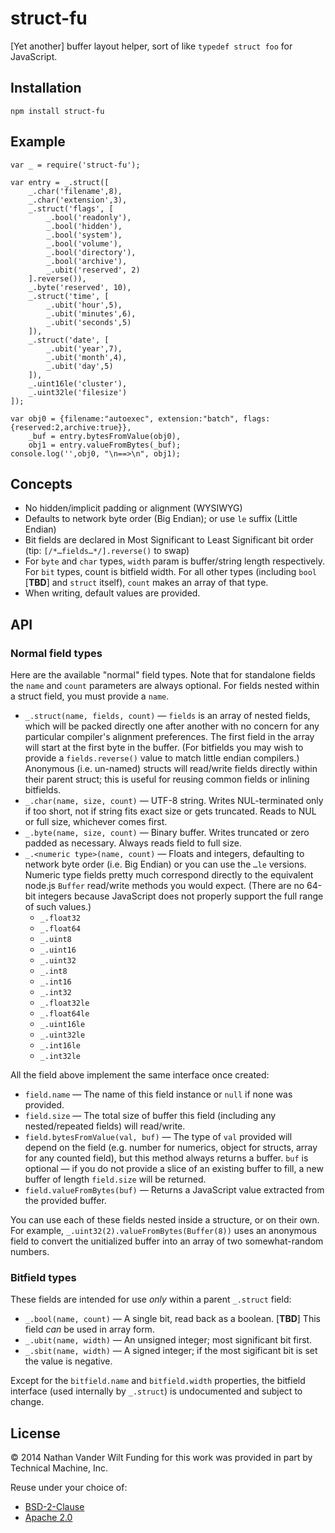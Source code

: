 # struct-fu

[Yet another] buffer layout helper, sort of like `typedef struct foo` for JavaScript.


## Installation

`npm install struct-fu`

## Example


```
var _ = require('struct-fu');

var entry = _.struct([
    _.char('filename',8),
    _.char('extension',3),
    _.struct('flags', [
        _.bool('readonly'),
        _.bool('hidden'),
        _.bool('system'),
        _.bool('volume'),
        _.bool('directory'),
        _.bool('archive'),
        _.ubit('reserved', 2)
    ].reverse()),
    _.byte('reserved', 10),
    _.struct('time', [
        _.ubit('hour',5),
        _.ubit('minutes',6),
        _.ubit('seconds',5)
    ]),
    _.struct('date', [
        _.ubit('year',7),
        _.ubit('month',4),
        _.ubit('day',5)
    ]),
    _.uint16le('cluster'),
    _.uint32le('filesize')
]);

var obj0 = {filename:"autoexec", extension:"batch", flags:{reserved:2,archive:true}},
    _buf = entry.bytesFromValue(obj0),
    obj1 = entry.valueFromBytes(_buf);
console.log('',obj0, "\n==>\n", obj1);
```

## Concepts

- No hidden/implicit padding or alignment (WYSIWYG)
- Defaults to network byte order (Big Endian); or use `le` suffix (Little Endian)
- Bit fields are declared in Most Significant to Least Significant bit order (tip: `[/*…fields…*/].reverse()` to swap)
- For `byte` and `char` types, `width` param is buffer/string length respectively. For `bit` types, count is bitfield width. For all other types (including `bool` [**TBD**] and `struct` itself), `count` makes an array of that type.
- When writing, default values are provided.

## API

### Normal field types

Here are the available "normal" field types. Note that for standalone fields the `name` and `count` parameters are always optional. For fields nested within a struct field, you must provide a `name`.

- `_.struct(name, fields, count)` — `fields` is an array of nested fields, which will be packed directly one after another with no concern for any particular compiler's alignment preferences. The first field in the array will start at the first byte in the buffer. (For bitfields you may wish to provide a `fields.reverse()` value to match little endian compilers.) Anonymous (i.e. un-named) structs will read/write fields directly within their parent struct; this is useful for reusing common fields or inlining bitfields.
- `_.char(name, size, count)` — UTF-8 string. Writes NUL-terminated only if too short, not if string fits exact size or gets truncated. Reads to NUL or full size, whichever comes first.
- `_.byte(name, size, count)` — Binary buffer. Writes truncated or zero padded as necessary. Always reads field to full size.
- `_.<numeric type>(name, count)` — Floats and integers, defaulting to network byte order (i.e. Big Endian) or you can use the `…le` versions. Numeric type fields pretty much correspond directly to the equivalent node.js `Buffer` read/write methods you would expect. (There are no 64-bit integers because JavaScript does not properly support the full range of such values.)
    - `_.float32`
    - `_.float64`
    - `_.uint8`
    - `_.uint16`
    - `_.uint32`
    - `_.int8`
    - `_.int16`
    - `_.int32`
    - `_.float32le`
    - `_.float64le`
    - `_.uint16le`
    - `_.uint32le`
    - `_.int16le`
    - `_.int32le`

All the field above implement the same interface once created:

- `field.name` — The name of this field instance or `null` if none was provided.
- `field.size` — The total size of buffer this field (including any nested/repeated fields) will read/write.
- `field.bytesFromValue(val, buf)` — The type of `val` provided will depend on the field (e.g. number for numerics, object for structs, array for any counted field), but this method always returns a buffer. `buf` is optional — if you do not provide a slice of an existing buffer to fill, a new buffer of length `field.size` will be returned.
- `field.valueFromBytes(buf)` — Returns a JavaScript value extracted from the provided buffer.

You can use each of these fields nested inside a structure, or on their own. For example, `_.uint32(2).valueFromBytes(Buffer(8))` uses an anonymous field to convert the unitialized buffer into an array of two somewhat-random numbers.


### Bitfield types

These fields are intended for use *only* within a parent `_.struct` field:

- `_.bool(name, count)` — A single bit, read back as a boolean. [**TBD**] This field *can* be used in array form.
- `_.ubit(name, width)` — An unsigned integer; most significant bit first.
- `_.sbit(name, width)` — A signed integer; if the most sigificant bit is set the value is negative.

Except for the `bitfield.name` and `bitfield.width` properties, the bitfield interface (used internally by `_.struct`) is undocumented and subject to change.

## License

© 2014 Nathan Vander Wilt
Funding for this work was provided in part by Technical Machine, Inc.

Reuse under your choice of:

* [BSD-2-Clause](http://opensource.org/licenses/BSD-2-Clause)
* [Apache 2.0](http://www.apache.org/licenses/LICENSE-2.0.html)
